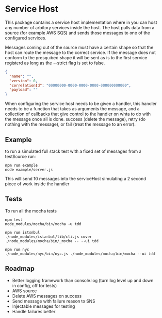 # Service Host

This package contains a service host implementation where in you can host any number of arbitory services inside the host.
The host pulls data from a source (for example AWS SQS) and sends those messages to one of the configured services.

Messages coming out of the source must have a certain shape so that the host can route the message to the correct service.
If the message does not conform to the presquibed shape it will be sent as is to the first service registerd as long as
the --strict flag is set to false.

```json
{
  "name": "",
  "version": 0,
  "correlationId": "00000000-0000-0000-0000-000000000000",
  "payload": ""
}
```

When configuring the service host needs to be given a handler, this handler needs to be a function that takes as arguments
the message, and a collection of callbacks that give control to the handler on whta to do with the message once all is done.
success (delete the message), retry (do nothing with the message), or fail (treat the message to an error).

## Example
to run a simulated full stack test with a fixed set of messages from a testSource run:
```
npm run example
node example/server.js
```
This will send 10 messages into the serviceHost simulating a 2 second piece of work inside the handler

## Tests
To run all the mocha tests
```
npm test
node_modules/mocha/bin/mocha -u tdd

npm run istsnbul
./node_modules/istanbul/lib/cli.js cover ./node_modules/mocha/bin/_mocha -- --ui tdd

npm run nyc
./node_modules/nyc/bin/nyc.js ./node_modules/mocha/bin/mocha --ui tdd
```

## Roadmap
* Better logging framework than console.log (turn log level up and down in config, off for tests)
* AWS source
* Delete AWS messages on success
* Send message with failure reason to SNS
* Injectable messages for testing
* Handle failures better
